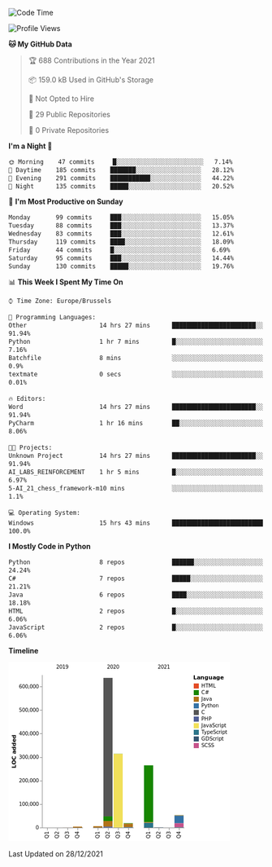 <!--START_SECTION:waka-->
![Code Time](http://img.shields.io/badge/Code%20Time-90%20hrs%2035%20mins-blue)

![Profile Views](http://img.shields.io/badge/Profile%20Views-1-blue)

**🐱 My GitHub Data** 

> 🏆 688 Contributions in the Year 2021
 > 
> 📦 159.0 kB Used in GitHub's Storage 
 > 
> 🚫 Not Opted to Hire
 > 
> 📜 29 Public Repositories 
 > 
> 🔑 0 Private Repositories  
 > 
**I'm a Night 🦉** 

```text
🌞 Morning    47 commits     █░░░░░░░░░░░░░░░░░░░░░░░░   7.14% 
🌆 Daytime    185 commits    ███████░░░░░░░░░░░░░░░░░░   28.12% 
🌃 Evening    291 commits    ███████████░░░░░░░░░░░░░░   44.22% 
🌙 Night      135 commits    █████░░░░░░░░░░░░░░░░░░░░   20.52%

```
📅 **I'm Most Productive on Sunday** 

```text
Monday       99 commits     ███░░░░░░░░░░░░░░░░░░░░░░   15.05% 
Tuesday      88 commits     ███░░░░░░░░░░░░░░░░░░░░░░   13.37% 
Wednesday    83 commits     ███░░░░░░░░░░░░░░░░░░░░░░   12.61% 
Thursday     119 commits    ████░░░░░░░░░░░░░░░░░░░░░   18.09% 
Friday       44 commits     █░░░░░░░░░░░░░░░░░░░░░░░░   6.69% 
Saturday     95 commits     ███░░░░░░░░░░░░░░░░░░░░░░   14.44% 
Sunday       130 commits    █████░░░░░░░░░░░░░░░░░░░░   19.76%

```


📊 **This Week I Spent My Time On** 

```text
⌚︎ Time Zone: Europe/Brussels

💬 Programming Languages: 
Other                    14 hrs 27 mins      ███████████████████████░░   91.94% 
Python                   1 hr 7 mins         █░░░░░░░░░░░░░░░░░░░░░░░░   7.16% 
Batchfile                8 mins              ░░░░░░░░░░░░░░░░░░░░░░░░░   0.9% 
textmate                 0 secs              ░░░░░░░░░░░░░░░░░░░░░░░░░   0.01%

🔥 Editors: 
Word                     14 hrs 27 mins      ███████████████████████░░   91.94% 
PyCharm                  1 hr 16 mins        ██░░░░░░░░░░░░░░░░░░░░░░░   8.06%

🐱‍💻 Projects: 
Unknown Project          14 hrs 27 mins      ███████████████████████░░   91.94% 
AI_LABS_REINFORCEMENT    1 hr 5 mins         █░░░░░░░░░░░░░░░░░░░░░░░░   6.97% 
5-AI_21_chess_framework-m10 mins             ░░░░░░░░░░░░░░░░░░░░░░░░░   1.1%

💻 Operating System: 
Windows                  15 hrs 43 mins      █████████████████████████   100.0%

```

**I Mostly Code in Python** 

```text
Python                   8 repos             ██████░░░░░░░░░░░░░░░░░░░   24.24% 
C#                       7 repos             █████░░░░░░░░░░░░░░░░░░░░   21.21% 
Java                     6 repos             ████░░░░░░░░░░░░░░░░░░░░░   18.18% 
HTML                     2 repos             █░░░░░░░░░░░░░░░░░░░░░░░░   6.06% 
JavaScript               2 repos             █░░░░░░░░░░░░░░░░░░░░░░░░   6.06%

```


**Timeline**

![Chart not found](https://raw.githubusercontent.com/Arafa42/Arafa42/main/charts/bar_graph.png) 


 Last Updated on 28/12/2021
<!--END_SECTION:waka-->


<!-- 
[![Hits](https://hits.seeyoufarm.com/api/count/incr/badge.svg?url=https%3A%2F%2Fgithub.com%2FArafa42&count_bg=%23455AF3&title_bg=%23262D3B&icon=github.svg&icon_color=%23588EF7&title=visitors&edge_flat=false)](https://hits.seeyoufarm.com)
 -->
